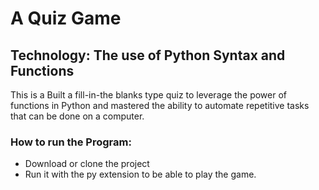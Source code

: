 
# A Quiz Game

## Technology: The use of Python Syntax and Functions

This is a Built a fill-in-the blanks type quiz to leverage the power of functions in Python and mastered the ability to automate
repetitive tasks that can be done on a computer.

### How to run the Program:
* Download or clone the project
* Run it with the py extension to be able to play the game.






   


   
